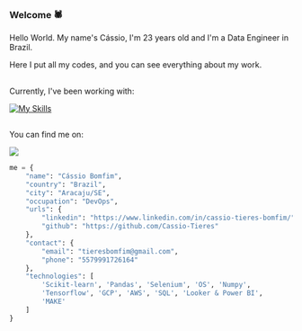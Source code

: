 ### Welcome 🕷️

Hello World. My name's Cássio, I'm 23 years old and I'm a Data Engineer in Brazil.

Here I put all my codes, and you can see everything about my work.

##

Currently, I've been working with:

[![My Skills](https://skillicons.dev/icons?i=aws,mysql,python,docker,linux,tensorflow,terraform,mongodb,gcp&perline=11)](https://skillicons.dev)

##
You can find me on:

<a href="https://www.linkedin.com/in/c%C3%A1ssio-tieres-bomfim-99573a179/">
  <img src="https://img.shields.io/badge/LinkedIn-0077B5?style=for-the-badge&logo=linkedin&logoColor=white">
</a>

```python
me = {
    "name": "Cássio Bomfim",
    "country": "Brazil",
    "city": "Aracaju/SE",
    "occupation": "DevOps",
    "urls": {
        "linkedin": "https://www.linkedin.com/in/cassio-tieres-bomfim/",
        "github": "https://github.com/Cassio-Tieres"
    },
    "contact": {
        "email": "tieresbomfim@gmail.com",
        "phone": "5579991726164"
    },
    "technologies": [
        'Scikit-learn', 'Pandas', 'Selenium', 'OS', 'Numpy',
        'Tensorflow', 'GCP', 'AWS', 'SQL', 'Looker & Power BI',
        'MAKE'
    ]
}
